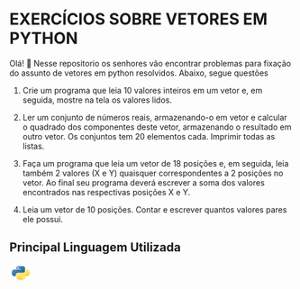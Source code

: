 <h1><b>EXERCÍCIOS SOBRE VETORES EM PYTHON</b></h1>

Olá! 👋
Nesse repositorio os senhores vão encontrar problemas para fixação do assunto de vetores em python resolvidos.
Abaixo, segue questões

1. Crie um programa que leia 10 valores inteiros em um vetor e, em
seguida, mostre na tela os valores lidos.

2. Ler um conjunto de números reais, armazenando-o em vetor e calcular
o quadrado dos componentes deste vetor, armazenando o resultado
em outro vetor. Os conjuntos tem 20 elementos cada. Imprimir todas
as listas.

3. Faça um programa que leia um vetor de 18 posições e, em seguida,
leia também 2 valores (X e Y) quaisquer correspondentes a 2 posições
no vetor. Ao final seu programa deverá escrever a soma dos valores
encontrados nas respectivas posições X e Y.

4. Leia um vetor de 10 posições. Contar e escrever quantos valores pares
ele possui.

## Principal Linguagem Utilizada
<img align="center" alt="Will-Python" height="30" width="40" src="https://raw.githubusercontent.com/devicons/devicon/master/icons/python/python-original.svg">
